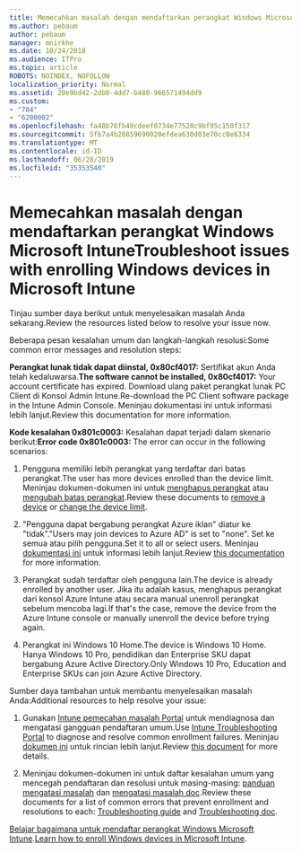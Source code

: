 ```yaml
---
title: Memecahkan masalah dengan mendaftarkan perangkat Windows Microsoft Intune
ms.author: pebaum
author: pebaum
manager: mnirkhe
ms.date: 10/24/2018
ms.audience: ITPro
ms.topic: article
ROBOTS: NOINDEX, NOFOLLOW
localization_priority: Normal
ms.assetid: 20e9bd42-2db0-4dd7-b480-966571494dd9
ms.custom:
- "784"
- "6200002"
ms.openlocfilehash: fa48b76fb49cdeef0734e77520c9bf95c150f317
ms.sourcegitcommit: 5fb7a4b28859690020efdea630d03e70cc0e6334
ms.translationtype: MT
ms.contentlocale: id-ID
ms.lasthandoff: 06/28/2019
ms.locfileid: "35353540"
---
```

# <a name="troubleshoot-issues-with-enrolling-windows-devices-in-microsoft-intune"></a><span data-ttu-id="e7257-102">Memecahkan masalah dengan mendaftarkan perangkat Windows Microsoft Intune</span><span class="sxs-lookup"><span data-stu-id="e7257-102">Troubleshoot issues with enrolling Windows devices in Microsoft Intune</span></span>

<span data-ttu-id="e7257-103">Tinjau sumber daya berikut untuk menyelesaikan masalah Anda sekarang.</span><span class="sxs-lookup"><span data-stu-id="e7257-103">Review the resources listed below to resolve your issue now.</span></span>
  
<span data-ttu-id="e7257-104">Beberapa pesan kesalahan umum dan langkah-langkah resolusi:</span><span class="sxs-lookup"><span data-stu-id="e7257-104">Some common error messages and resolution steps:</span></span>
  
 <span data-ttu-id="e7257-105">**Perangkat lunak tidak dapat diinstal, 0x80cf4017:** Sertifikat akun Anda telah kedaluwarsa.</span><span class="sxs-lookup"><span data-stu-id="e7257-105">**The software cannot be installed, 0x80cf4017:** Your account certificate has expired.</span></span> <span data-ttu-id="e7257-106">Download ulang paket perangkat lunak PC Client di Konsol Admin Intune.</span><span class="sxs-lookup"><span data-stu-id="e7257-106">Re-download the PC Client software package in the Intune Admin Console.</span></span> <span data-ttu-id="e7257-107">Meninjau dokumentasi ini untuk informasi lebih lanjut.</span><span class="sxs-lookup"><span data-stu-id="e7257-107">Review this documentation for more information.</span></span>
  
 <span data-ttu-id="e7257-108">**Kode kesalahan 0x801c0003:** Kesalahan dapat terjadi dalam skenario berikut:</span><span class="sxs-lookup"><span data-stu-id="e7257-108">**Error code 0x801c0003:** The error can occur in the following scenarios:</span></span>
  
1. <span data-ttu-id="e7257-109">Pengguna memiliki lebih perangkat yang terdaftar dari batas perangkat.</span><span class="sxs-lookup"><span data-stu-id="e7257-109">The user has more devices enrolled than the device limit.</span></span> <span data-ttu-id="e7257-110">Meninjau dokumen-dokumen ini untuk [menghapus perangkat](https://docs.microsoft.com/intune/devices-wipe) atau [mengubah batas perangkat](https://docs.microsoft.com/intune/enrollment-restrictions-set#set-device-limit-restrictions).</span><span class="sxs-lookup"><span data-stu-id="e7257-110">Review these documents to [remove a device](https://docs.microsoft.com/intune/devices-wipe) or [change the device limit](https://docs.microsoft.com/intune/enrollment-restrictions-set#set-device-limit-restrictions).</span></span>

2. <span data-ttu-id="e7257-111">"Pengguna dapat bergabung perangkat Azure iklan" diatur ke "tidak".</span><span class="sxs-lookup"><span data-stu-id="e7257-111">"Users may join devices to Azure AD" is set to "none".</span></span> <span data-ttu-id="e7257-112">Set ke semua atau pilih pengguna.</span><span class="sxs-lookup"><span data-stu-id="e7257-112">Set it to all or select users.</span></span> <span data-ttu-id="e7257-113">Meninjau [dokumentasi ini](https://docs.microsoft.com/azure/active-directory/device-management-azure-portal#configure-device-settings) untuk informasi lebih lanjut.</span><span class="sxs-lookup"><span data-stu-id="e7257-113">Review [this documentation](https://docs.microsoft.com/azure/active-directory/device-management-azure-portal#configure-device-settings) for more information.</span></span>

3. <span data-ttu-id="e7257-114">Perangkat sudah terdaftar oleh pengguna lain.</span><span class="sxs-lookup"><span data-stu-id="e7257-114">The device is already enrolled by another user.</span></span> <span data-ttu-id="e7257-115">Jika itu adalah kasus, menghapus perangkat dari konsol Azure Intune atau secara manual unenroll perangkat sebelum mencoba lagi.</span><span class="sxs-lookup"><span data-stu-id="e7257-115">If that's the case, remove the device from the Azure Intune console or manually unenroll the device before trying again.</span></span>

4. <span data-ttu-id="e7257-116">Perangkat ini Windows 10 Home.</span><span class="sxs-lookup"><span data-stu-id="e7257-116">The device is Windows 10 Home.</span></span> <span data-ttu-id="e7257-117">Hanya Windows 10 Pro, pendidikan dan Enterprise SKU dapat bergabung Azure Active Directory.</span><span class="sxs-lookup"><span data-stu-id="e7257-117">Only Windows 10 Pro, Education and Enterprise SKUs can join Azure Active Directory.</span></span>

<span data-ttu-id="e7257-118">Sumber daya tambahan untuk membantu menyelesaikan masalah Anda:</span><span class="sxs-lookup"><span data-stu-id="e7257-118">Additional resources to help resolve your issue:</span></span>
  
1. <span data-ttu-id="e7257-119">Gunakan [Intune pemecahan masalah Portal](https://devicemanagement.microsoft.com/#blade/Microsoft_Intune_DeviceSettings/TroubleshootBlade) untuk mendiagnosa dan mengatasi gangguan pendaftaran umum.</span><span class="sxs-lookup"><span data-stu-id="e7257-119">Use [Intune Troubleshooting Portal](https://devicemanagement.microsoft.com/#blade/Microsoft_Intune_DeviceSettings/TroubleshootBlade) to diagnose and resolve common enrollment failures.</span></span> <span data-ttu-id="e7257-120">Meninjau [dokumen ini](https://docs.microsoft.com/intune/help-desk-operators) untuk rincian lebih lanjut.</span><span class="sxs-lookup"><span data-stu-id="e7257-120">Review [this document](https://docs.microsoft.com/intune/help-desk-operators) for more details.</span></span>

2. <span data-ttu-id="e7257-121">Meninjau dokumen-dokumen ini untuk daftar kesalahan umum yang mencegah pendaftaran dan resolusi untuk masing-masing: [panduan mengatasi masalah](https://support.microsoft.com/help/4089533/troubleshooting-windows-device-enrollment-problems-in-microsoft-intune) dan [mengatasi masalah doc](https://docs.microsoft.com/intune-classic/troubleshoot/troubleshoot-device-enrollment-in-intune).</span><span class="sxs-lookup"><span data-stu-id="e7257-121">Review these documents for a list of common errors that prevent enrollment and resolutions to each: [Troubleshooting guide](https://support.microsoft.com/help/4089533/troubleshooting-windows-device-enrollment-problems-in-microsoft-intune) and [Troubleshooting doc](https://docs.microsoft.com/intune-classic/troubleshoot/troubleshoot-device-enrollment-in-intune).</span></span>

<span data-ttu-id="e7257-122">[Belajar bagaimana untuk mendaftar perangkat Windows Microsoft Intune](https://docs.microsoft.com/intune/windows-enroll).</span><span class="sxs-lookup"><span data-stu-id="e7257-122">[Learn how to enroll Windows devices in Microsoft Intune](https://docs.microsoft.com/intune/windows-enroll).</span></span>
